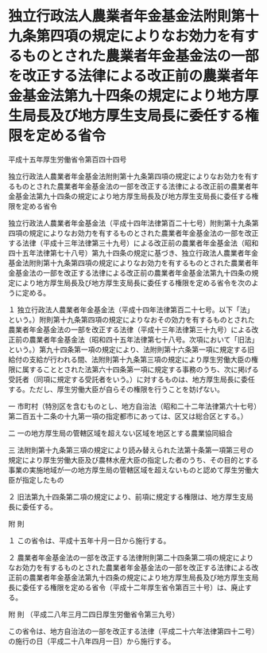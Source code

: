 # 独立行政法人農業者年金基金法附則第十九条第四項の規定によりなお効力を有するものとされた農業者年金基金法の一部を改正する法律による改正前の農業者年金基金法第九十四条の規定により地方厚生局長及び地方厚生支局長に委任する権限を定める省令

平成十五年厚生労働省令第百四十四号

独立行政法人農業者年金基金法附則第十九条第四項の規定によりなお効力を有するものとされた農業者年金基金法の一部を改正する法律による改正前の農業者年金基金法第九十四条の規定により地方厚生局長及び地方厚生支局長に委任する権限を定める省令

独立行政法人農業者年金基金法（平成十四年法律第百二十七号）附則第十九条第四項の規定によりなお効力を有するものとされた農業者年金基金法の一部を改正する法律（平成十三年法律第三十九号）による改正前の農業者年金基金法（昭和四十五年法律第七十八号）第九十四条の規定に基づき、独立行政法人農業者年金基金法附則第十九条第四項の規定によりなお効力を有するものとされた農業者年金基金法の一部を改正する法律による改正前の農業者年金基金法第九十四条の規定により地方厚生局長及び地方厚生支局長に委任する権限を定める省令を次のように定める。

１ 独立行政法人農業者年金基金法（平成十四年法律第百二十七号。以下「法」という。）附則第十九条第四項の規定によりなおその効力を有するものとされた農業者年金基金法の一部を改正する法律（平成十三年法律第三十九号）による改正前の農業者年金基金法（昭和四十五年法律第七十八号。次項において「旧法」という。）第九十四条第一項の規定により、法附則第十六条第一項に規定する旧給付の支給が行われる間、法附則第十九条第三項の規定により厚生労働大臣の権限に属することとされた法第六十四条第一項に規定する事務のうち、次に掲げる受託者（同項に規定する受託者をいう。）に対するものは、地方厚生局長に委任する。ただし、厚生労働大臣が自らその権限を行うことを妨げない。

一 市町村（特別区を含むものとし、地方自治法（昭和二十二年法律第六十七号）第二百五十二条の十九第一項の指定都市にあっては、区又は総合区とする。）

二 一の地方厚生局の管轄区域を超えない区域を地区とする農業協同組合

三 法附則第十九条第三項の規定により読み替えられた法第十条第一項第三号の規定により厚生労働大臣及び農林水産大臣の指定した者のうち、その目的とする事業の実施地域が一の地方厚生局の管轄区域を超えないものと認めて厚生労働大臣が指定したもの

２ 旧法第九十四条第二項の規定により、前項に規定する権限は、地方厚生支局長に委任する。

附 則

１ この省令は、平成十五年十月一日から施行する。

２ 農業者年金基金法の一部を改正する法律附則第二十四条第二項の規定によりなお効力を有するものとされた農業者年金基金法の一部を改正する法律による改正前の農業者年金基金法第九十四条の規定により地方厚生局長及び地方厚生支局長に委任する権限を定める省令（平成十二年厚生省令第百三十号）は、廃止する。

附 則 （平成二八年三月二四日厚生労働省令第三九号）

この省令は、地方自治法の一部を改正する法律（平成二十六年法律第四十二号）の施行の日（平成二十八年四月一日）から施行する。
